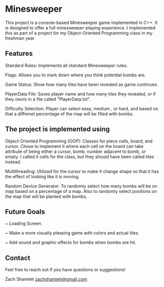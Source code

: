# Minesweeper

This project is a console-based Minesweeper game implemented in C++. It is designed to offer a full minesweeper-playing experience. I implemented this as part of a project for my Object-Oriented Programming class in my freshman year

## Features
Standard Rules: Implements all standard Minesweeper rules.

Flags: Allows you to mark down where you think potential bombs are.

Game Status: Show how many tiles have been revealed as game continues. 

PlayerData File: Saves player name and how many tiles they revealed, or if they (won) in a file called "PlayerData.txt".

Difficulty Selection: Player can select easy, medium , or hard, and based on that a diffrenet percentage of the map will be filled with bombs. 

## The project is implemented using
Object-Oriented Programming (OOP): Classes for piece cells, board, and cursor. Chose to implement it where each cell on the board can take attribute of being either a cursor, bomb, number adjacent to bomb, or empty. I called it cells for the class, but they should have been called tiles instead. 

Multithreading: Utilized for the cursor to make it change shape so that it has the effect of looking like it is moving.

Random Device Generator: To randomly select how many bombs will be on map based on a percentage of a map. Also to randomly select positions on the map that will be planted with bombs. 

## Future Goals
~ Loading Screen.

~ Make a more visually pleasing game with colors and actual tiles.

~ Add sound and graphic effects for bombs when bombs are hit. 

## Contact
Feel free to reach out if you have questions or suggestions!

Zach Shamieh zachshamieh@gmail.com
